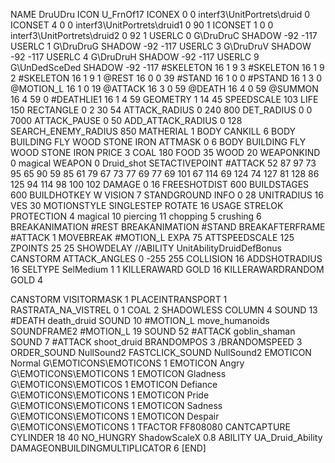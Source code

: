 NAME 			DruUDru
ICON 			U_FrnOf17
ICONEX 0 0 interf3\UnitPortrets\druid 0
ICONSET 4 0 0 interf3\UnitPortrets\druid1 0 90 1
ICONSET 1 0 0 interf3\UnitPortrets\druid2 0 92 1
USERLC 			0 G\DruDruC SHADOW -92 -117
USERLC 			1 G\DruDruG SHADOW -92 -117
USERLC 			3 G\DruDruV SHADOW -92 -117
USERLC 			4 G\DruDruH SHADOW -92 -117
USERLC 			9 G\UnDedSceDed SHADOW -92 -117
#SKELETON               16 1 9 3
#SKELETON               16 1 9 2
#SKELETON               16 1 9 1
@REST      		16 0 0 39
#STAND     		16 1 0 0
#PSTAND    		16 1 3 0
@MOTION_L  		16 1 0 19
@ATTACK    		16 3 0 59
@DEATH     		16 4 0 59
@SUMMON     		16 4 59 0 
#DEATHLIE1 		16 1 4 59
GEOMETRY 		1 14 45
SPEEDSCALE 103
LIFE     		150
RECTANGLE 		0 2 30 54
ATTACK_RADIUS 		0 240 800
DET_RADIUS 		0 0 7000
ATTACK_PAUSE 		0 50
ADD_ATTACK_RADIUS	0 128
SEARCH_ENEMY_RADIUS 	850
MATHERIAL 		1 BODY
CANKILL 		6 BODY BUILDING FLY WOOD STONE IRON
ATTMASK 0 6 BODY BUILDING FLY WOOD STONE IRON
PRICE 			3 COAL 180 FOOD 35 WOOD 20
WEAPONKIND	 	0 magical
WEAPON 			0 Druid_shot
SETACTIVEPOINT 		#ATTACK 52 87 97 73 95 65 90 59 85 61 79 67 73 77 69 77 69 101 67 114 69 124 74 127 81 128 86 125 94 114 98 100 102
DAMAGE   		0 16
FREESHOTDIST 		600
BUILDSTAGES 		600
BUILDHOTKEY		W
VISION 			7
STANDGROUND
INFO 			0 28
UNITRADIUS 		16
VES 			30
MOTIONSTYLE 		SINGLESTEP
ROTATE 			16
USAGE 			STRELOK
PROTECTION 		4 magical 10 piercing 11 chopping 5 crushing 6
BREAKANIMATION 		#REST
BREAKANIMATION 		#STAND
BREAKAFTERFRAME #ATTACK 1
MOVEBREAK 		#MOTION_L
EXPA 			75
ATTSPEEDSCALE 125
ZPOINTS 25 25
SHOWDELAY
//ABILITY 		UnitAbilityDruidDefBonus
CANSTORM
ATTACK_ANGLES 	 	0 -255 255
COLLISION 16
ADDSHOTRADIUS 16
SELTYPE SelMedium 1 1
KILLERAWARD             GOLD 16
KILLERAWARDRANDOM       GOLD 4

CANSTORM
VISITORMASK 1
PLACEINTRANSPORT 1
RASTRATA_NA_VISTREL 0 1 COAL 2
SHADOWLESS
COLUMN 4
SOUND 13 #DEATH death_druid
SOUND 10 #MOTION_L move_humanoids
SOUNDFRAME2 #MOTION_L 19
SOUND 52 #ATTACK goblin_shaman
SOUND 7 #ATTACK shoot_druid
BRANDOMPOS 3
/BRANDOMSPEED 3
ORDER_SOUND NullSound2
FASTCLICK_SOUND NullSound2
EMOTICON Normal G\EMOTICONS\EMOTICONS 1
EMOTICON Angry G\EMOTICONS\EMOTICONS 1
EMOTICON Gladness G\EMOTICONS\EMOTICOS 1
EMOTICON Defiance G\EMOTICONS\EMOTICONS 1
EMOTICON Pride G\EMOTICONS\EMOTICONS 1
EMOTICON Sadness G\EMOTICONS\EMOTICONS 1
EMOTICON Despair G\EMOTICONS\EMOTICONS 1
TFACTOR FF808080
CANTCAPTURE
CYLINDER 18 40
NO_HUNGRY
ShadowScaleX 0.8
ABILITY UA_Druid_Ability
DAMAGEONBUILDINGMULTIPLICATOR 6
[END]
